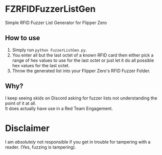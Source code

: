 # FZRFIDFuzzerListGen
Simple RFID Fuzzer List Generator for Flipper Zero

## How to use
1) Simply run `python FuzzerListGen.py`.  
2) You enter all but the last octet of a known RFID card then either pick a range of hex values to use for the last octet or just let it do all possible hex values for the last octet.  
3) Throw the generated list into your Flipper Zero's RFID Fuzzer Folder.  

## Why?
I keep seeing skids on Discord asking for fuzzer lists not understanding the point of it at all.  
It does actually have use in a Red Team Engagement.  

# Disclaimer
I am *absolutely* not responsible if you get in trouble for tampering with a reader. (Yes, fuzzing is tampering).  
